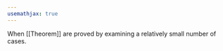 ```yaml
---
usemathjax: true
---
```


When [[Theorem]] are proved by examining a relatively small number of cases.